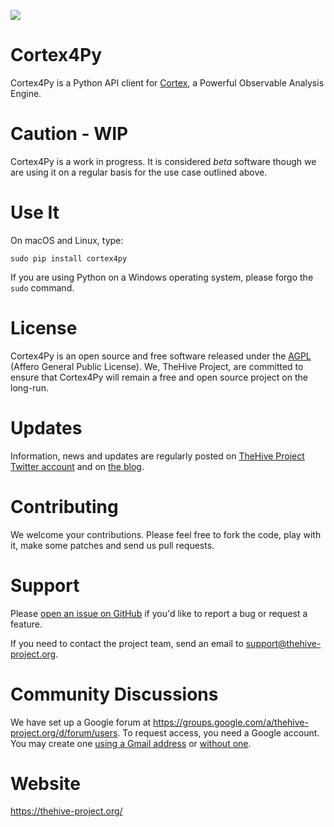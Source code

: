 
![](https://thehive-project.org/img/logo.png)

# Cortex4Py
Cortex4Py is a Python API client for [Cortex](https://thehive-project.org/), a Powerful Observable Analysis Engine.

# Caution - WIP
Cortex4Py is a work in progress. It is considered *beta* software though we are using it on a regular basis for the use case outlined above.

# Use It
On macOS and Linux, type:
```
sudo pip install cortex4py
```

If you are using Python on a Windows operating system, please forgo the `sudo` command.

# License
Cortex4Py is an open source and free software released under the [AGPL](https://github.com/CERT-BDF/Cortex4Py/blob/master/LICENSE) (Affero General Public License). We, TheHive Project, are committed to ensure that Cortex4Py will remain a free and open source project on the long-run.

# Updates
Information, news and updates are regularly posted on [TheHive Project Twitter account](https://twitter.com/thehive_project) and on [the blog](https://blog.thehive-project.org/).

# Contributing
We welcome your contributions. Please feel free to fork the code, play with it, make some patches and send us pull requests.

# Support
Please [open an issue on GitHub](https://github.com/CERT-BDF/Cortex4Py/issues/new) if you'd like to report a bug or request a feature.

If you need to contact the project team, send an email to <support@thehive-project.org>.

# Community Discussions
We have set up a Google forum at <https://groups.google.com/a/thehive-project.org/d/forum/users>. To request access, you need a Google account. You may create one [using a Gmail address](https://accounts.google.com/SignUp?hl=en) or [without one](https://accounts.google.com/SignUpWithoutGmail?hl=en).

# Website
<https://thehive-project.org/>
